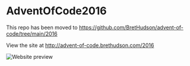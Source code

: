 # AdventOfCode2016

This repo has been moved to https://github.com/BretHudson/advent-of-code/tree/main/2016

View the site at http://advent-of-code.brethudson.com/2016

![Website preview](https://advent-of-code.brethudson.com/2016/og.png)
